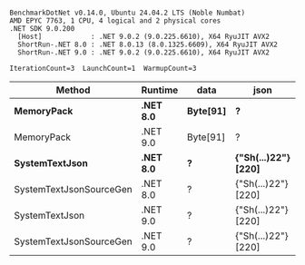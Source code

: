 ```

BenchmarkDotNet v0.14.0, Ubuntu 24.04.2 LTS (Noble Numbat)
AMD EPYC 7763, 1 CPU, 4 logical and 2 physical cores
.NET SDK 9.0.200
  [Host]            : .NET 9.0.2 (9.0.225.6610), X64 RyuJIT AVX2
  ShortRun-.NET 8.0 : .NET 8.0.13 (8.0.1325.6609), X64 RyuJIT AVX2
  ShortRun-.NET 9.0 : .NET 9.0.2 (9.0.225.6610), X64 RyuJIT AVX2

IterationCount=3  LaunchCount=1  WarmupCount=3  

```
| Method                  | Runtime  | data     | json                | Mean        | Error        | StdDev    | Min         | Max         | Gen0   | Allocated |
|------------------------ |--------- |--------- |-------------------- |------------:|-------------:|----------:|------------:|------------:|-------:|----------:|
| **MemoryPack**              | **.NET 8.0** | **Byte[91]** | **?**                   |    **71.55 ns** |     **2.357 ns** |  **0.129 ns** |    **71.43 ns** |    **71.68 ns** | **0.0100** |     **168 B** |
| MemoryPack              | .NET 9.0 | Byte[91] | ?                   |    66.33 ns |    15.642 ns |  0.857 ns |    65.34 ns |    66.88 ns | 0.0100 |     168 B |
| **SystemTextJson**          | **.NET 8.0** | **?**        | **{&quot;Sh(...)22&quot;} [220]** | **1,199.38 ns** | **1,105.172 ns** | **60.578 ns** | **1,162.67 ns** | **1,269.30 ns** | **0.0095** |     **168 B** |
| SystemTextJsonSourceGen | .NET 8.0 | ?        | {&quot;Sh(...)22&quot;} [220] | 1,139.57 ns |    43.350 ns |  2.376 ns | 1,137.78 ns | 1,142.26 ns | 0.0095 |     168 B |
| SystemTextJson          | .NET 9.0 | ?        | {&quot;Sh(...)22&quot;} [220] | 1,122.80 ns |    37.487 ns |  2.055 ns | 1,121.01 ns | 1,125.04 ns | 0.0095 |     168 B |
| SystemTextJsonSourceGen | .NET 9.0 | ?        | {&quot;Sh(...)22&quot;} [220] | 1,109.08 ns |     7.497 ns |  0.411 ns | 1,108.77 ns | 1,109.55 ns | 0.0095 |     168 B |
